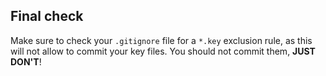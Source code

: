 ## Final check

Make sure to check your `.gitignore` file for a `*.key` exclusion rule, as this will not allow to commit your key files.
You should not commit them, **JUST DON'T**!
